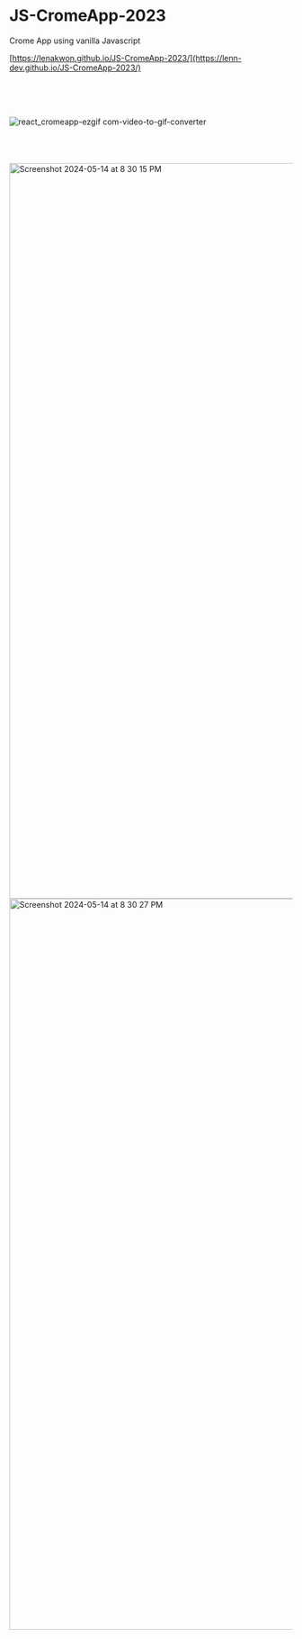 # JS-CromeApp-2023
Crome App using vanilla Javascript

[https://lenakwon.github.io/JS-CromeApp-2023/](https://lenn-dev.github.io/JS-CromeApp-2023/)

</br>
</br>
</br>


![react_cromeapp-ezgif com-video-to-gif-converter](https://github.com/lenn-dev/JS-CromeApp-2023/assets/37726487/e9b8471c-cb1a-4437-9726-9ef6921a3159)

</br>
</br>
</br>

<img width="1307" alt="Screenshot 2024-05-14 at 8 30 15 PM" src="https://github.com/lenn-dev/JS-CromeApp-2023/assets/37726487/0353933f-3b9b-413e-8571-c53a82c12829">

<img width="1299" alt="Screenshot 2024-05-14 at 8 30 27 PM" src="https://github.com/lenn-dev/JS-CromeApp-2023/assets/37726487/0ec7e635-23a2-468c-b69e-1584c5295f41">




